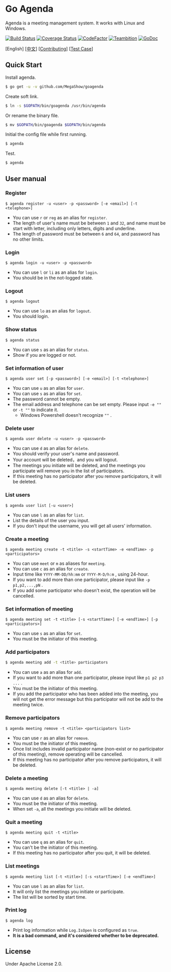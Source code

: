 # Go Agenda

Agenda is a meeting management system. It works with Linux and Windows.

[![Build Status](https://travis-ci.org/MegaShow/goagenda.svg?branch=master)](https://travis-ci.org/MegaShow/goagenda)
[![Coverage Status](https://coveralls.io/repos/github/MegaShow/goagenda/badge.svg)](https://coveralls.io/github/MegaShow/goagenda)
[![CodeFactor](https://www.codefactor.io/repository/github/megashow/goagenda/badge)](https://www.codefactor.io/repository/github/megashow/goagenda)
[![Teambition](https://img.shields.io/badge/teambition-tasks-ff69b4.svg)](https://www.teambition.com/project/5bc6ffbaf10ae90018184bd0/)
[![GoDoc](https://godoc.org/github.com/MegaShow/goagenda?status.svg)](https://godoc.org/github.com/MegaShow/goagenda)

\[English\]  \[[中文](README_zh.md)\]  \[[Contributing](CONTRIBUTING.md)\] \[[Test Case](test/TEST_CASE.md)\]

## Quick Start

Install agenda.

```sh
$ go get -u -v github.com/MegaShow/goagenda
```

Create soft link.

```sh
$ ln -s $GOPATH/bin/goagenda /usr/bin/agenda
```

Or rename the binary file.

```sh
$ mv $GOPATH/bin/goagenda $GOPATH/bin/agenda
```

Initial the config file while first running.

```sh
$ agenda
```

Test.

```sh
$ agenda
```

## User manual

### Register

```
$ agenda register -u <user> -p <password> [-e <email>] [-t <telephone>]
```

* You can use `r`  or `reg` as an alias for `register`.
* The length of user's name must be between `1` and `32`, and name must be start with letter, including only letters, digits and underline.
* The length of password must be between `6` and `64`, and password has no other limits.

### Login

```
$ agenda login -u <user> -p <password>
```

* You can use `l` or `li` as an alias for `login`.
* You should be in the not-logged state. 

### Logout

```
$ agenda logout
```

* You can use `lo` as an alias for `logout`.
* You should login.

### Show status

```
$ agenda status
```

* You can use `s` as an alias for `status`.
* Show if you are logged or not.

### Set information of user

```
$ agenda user set [-p <password>] [-e <email>] [-t <telephone>]
```

- You can use `u` as an alias for `user`.
- You can use `s` as an alias for `set`.
- The password cannot be empty.
- The email address and telephone can be set empty. Please input  `-e ""` or `-t ""` to indicate it.
  - Windows Powershell doesn't recognize `""` . 

### Delete user

```
$ agenda user delete -u <user> -p <password>
```

- You can use `d` as an alias for `delete`.
- You should verify your user's name and password.
- Your account will be deleted，and you will logout.
- The meetings you initiate will be deleted, and the meetings you participate will remove you in the list of participators.
- If this meeting has no participator after you remove participators, it will be deleted.

### List users

```
$ agenda user list [-u <user>]
```

 - You can use `l` as an alias for `list`.
 - List the details of the user you input.
 - If you don't input the username, you will get all users' information.

### Create a meeting

```
$ agenda meeting create -t <title> -s <startTime> -e <endTime> -p <participators> 
```

- You can use `meet` or `m` as aliases for `meeting`.
- You can use `c` as an alias for `create`.
- Input time like `YYYY-MM-DD/hh:mm` or `YYYY-M-D/h:m` , using 24-hour.
- If you want to add more than one participator, please input like `-p p1,p2,...,pN` .
- If you add some participator who doesn't exist, the operation will be cancelled.

### Set information of meeting

```
$ agenda meeting set -t <title> [-s <startTime>] [-e <endTime>] [-p <participators>]
```

- You can use `s` as an alias for `set`.
- You must be the initiator of this meeting.

### Add participators

```sh
$ agenda meeting add -t <title> participators
```

- You can use `a` as an alias for `add`.
- If you want to add more than one participator, please input like `p1 p2 p3 ...` .
- You must be the initiator of this meeting.
- If you add the participator who has been added into the meeting, you will not get the error message but this participator will not be add to the meeting twice.

### Remove participators

```
$ agenda meeting remove -t <title> <participators list>
```

* You can use `r` as an alias for `remove`.
* You must be the initiator of this meeting.
* Once list includes invalid participator name (non-exist or no participator of this meeting), remove operating will be cancelled.
* If this meeting has no participator after you remove participators, it will be deleted.

### Delete a meeting

```
$ agenda meeting delete [-t <title> | -a]
```

* You can use `d` as an alias for `delete`.
* You must be the initiator of this meeting.
* When set `-a`, all the meetings you initiate will be deleted.

### Quit a meeting

```
$ agenda meeting quit -t <title>
```

* You can use `q` as an alias for `quit`.
* You can't be the initiator of this meeting.
* If this meeting has no participator after you quit, it will be deleted.

### List meetings

```
$ agenda meeting list [-t <title>] [-s <startTime>] [-e <endTime>]
```

* You can use `l` as an alias for `list`.
* It will only list the meetings you initiate or participate.
* The list will be sorted by start time.

### Print log

```
$ agenda log
```

* Print log information while `Log.IsOpen` is configured as `true`.
* **It is a bad command, and it's considered whether to be deprecated.**

## License

Under Apache License 2.0.

